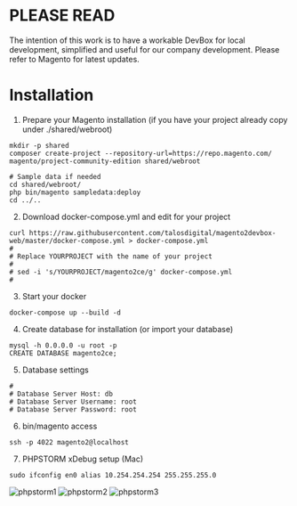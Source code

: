# PLEASE READ

The intention of this work is to have a workable DevBox for local development, simplified and useful for our company development.
Please refer to Magento for latest updates.

# Installation

1. Prepare your Magento installation (if you have your project already copy under ./shared/webroot)

```
mkdir -p shared
composer create-project --repository-url=https://repo.magento.com/ magento/project-community-edition shared/webroot

# Sample data if needed
cd shared/webroot/
php bin/magento sampledata:deploy
cd ../..
```

2. Download docker-compose.yml and edit for your project
```
curl https://raw.githubusercontent.com/talosdigital/magento2devbox-web/master/docker-compose.yml > docker-compose.yml 
#
# Replace YOURPROJECT with the name of your project
#
# sed -i 's/YOURPROJECT/magento2ce/g' docker-compose.yml
#
```

3. Start your docker
```
docker-compose up --build -d
```

4. Create database for installation (or import your database)
```
mysql -h 0.0.0.0 -u root -p
CREATE DATABASE magento2ce;
```

5. Database settings
```
#
# Database Server Host: db
# Database Server Username: root
# Database Server Password: root
```

6. bin/magento access
```
ssh -p 4022 magento2@localhost
```

7. PHPSTORM xDebug setup (Mac)
```
sudo ifconfig en0 alias 10.254.254.254 255.255.255.0
```

![phpstorm1](https://raw.githubusercontent.com/talosdigital/magento2devbox-web/master/phpstorm1.png)
![phpstorm2](https://raw.githubusercontent.com/talosdigital/magento2devbox-web/master/phpstorm2.png)
![phpstorm3](https://raw.githubusercontent.com/talosdigital/magento2devbox-web/master/phpstorm3.png)

